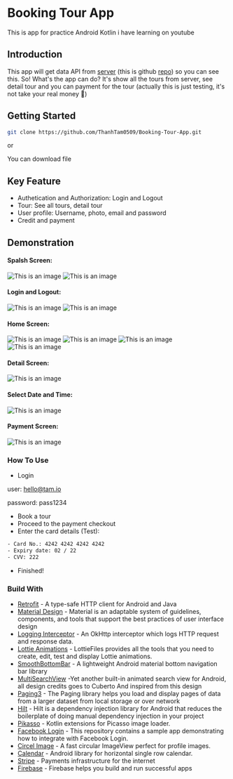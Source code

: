 # Booking Tour App
This is app for practice Android Kotlin i have learning on youtube
## Introduction
This app will get data API from [server](https://server-bookingtour.herokuapp.com/ ) (this is github [repo](https://github.com/ThanhTam0509/Server_Booking_Tour_App)) so you can see this. So! What's the app can do? It's show all the tours from server, see detail tour and you can payment for the tour (actually this is just testing, it's not take your real money 🤣)
## Getting Started
```bash
git clone https://github.com/ThanhTam0509/Booking-Tour-App.git
```
or 

You can download file 
## Key Feature
- Authetication and Authorization: Login and Logout
- Tour: See all tours, detail tour
- User profile: Username, photo, email and password
- Credit and payment
## Demonstration
#### Spalsh Screen:
![This is an image](https://user-images.githubusercontent.com/66050326/154184758-ced21cbc-4877-4c0b-8291-a002c896f2f2.jpg)
![This is an image](https://user-images.githubusercontent.com/66050326/154184812-cc1858a4-9469-4a0c-b4d2-5eb75ad74c68.jpg)
#### Login and Logout:
![This is an image](https://user-images.githubusercontent.com/66050326/154184480-19a6a4ad-8576-4154-b811-73b87d587169.jpg)
![This is an image](https://user-images.githubusercontent.com/66050326/154184879-991616ae-7cac-4255-a712-4c0412478c6f.jpg)
#### Home Screen:
![This is an image](https://user-images.githubusercontent.com/66050326/154184935-f20f189b-6787-4e91-af34-79b1ed48dca6.jpg)
![This is an image](https://user-images.githubusercontent.com/66050326/154184950-2dc14536-1151-436b-b464-043982c35f84.jpg)
![This is an image](https://user-images.githubusercontent.com/66050326/154184957-f3a7065b-e3ec-49a3-b71e-02b9f2471e03.jpg)
![This is an image](https://user-images.githubusercontent.com/66050326/154184962-4ba9fce3-939d-4ac0-87a4-98f5aed11fe1.jpg)
#### Detail Screen:
![This is an image](https://user-images.githubusercontent.com/66050326/154184966-310268c3-14d5-4624-b42a-4addee880b28.jpg)
#### Select Date and Time:
![This is an image](https://user-images.githubusercontent.com/66050326/154184969-312aa295-f4f5-4999-bf61-0c7256c0709d.jpg)
#### Payment Screen:
![This is an image](https://user-images.githubusercontent.com/66050326/154184973-041e5ca0-2795-4762-9b62-517adb14cd7f.jpg)
### How To Use
- Login 

user: hello@tam.io

password: pass1234

- Book a tour
- Proceed to the payment checkout
- Enter the card details (Test):
```bash
- Card No.: 4242 4242 4242 4242
- Expiry date: 02 / 22
- CVV: 222
```
- Finished!
### Build With
- [Retrofit](https://square.github.io/retrofit/) - A type-safe HTTP client for Android and Java
- [Material Design](https://material.io/design) - Material is an adaptable system of guidelines, components, and tools that support the best practices of user interface design
- [Logging Interceptor](https://github.com/square/okhttp/tree/master/okhttp-logging-interceptor) - An OkHttp interceptor which logs HTTP request and response data.
- [Lottie Animations](https://lottiefiles.com/) - LottieFiles provides all the tools that you need to create, edit, test and display Lottie animations.
- [SmoothBottomBar](https://github.com/ibrahimsn98/SmoothBottomBar) - A lightweight Android material bottom navigation bar library
- [MultiSearchView](https://github.com/iammert/MultiSearchView) -Yet another built-in animated search view for Android, all design credits goes to Cuberto And inspired from this design
- [Paging3](https://developer.android.com/topic/libraries/architecture/paging/v3-overview) - The Paging library helps you load and display pages of data from a larger dataset from local storage or over network
- [Hilt](https://developer.android.com/training/dependency-injection/hilt-android) - Hilt is a dependency injection library for Android that reduces the boilerplate of doing manual dependency injection in your project
- [Pikasso](https://github.com/hendraanggrian/picasso-ktx) - Kotlin extensions for Picasso image loader.
- [Facebook Login](https://github.com/facebook/facebook-android-sdk) - This repository contains a sample app demonstrating how to integrate with Facebook Login.
- [Circel Image](https://github.com/hdodenhof/CircleImageView) - A fast circular ImageView perfect for profile images.
- [Calendar](https://github.com/miso01/SingleRowCalendar) - Android library for horizontal single row calendar.
- [Stripe](https://stripe.com/en-gb-us) - Payments infrastructure for the internet
- [Firebase](https://firebase.google.com/) - Firebase helps you build
and run successful apps
